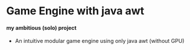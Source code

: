 <h1>Game Engine with java awt</h1>
<h4>my ambitious (solo) project</h4>

- An intuitive modular game engine using only java awt (without GPU)


